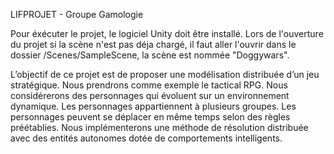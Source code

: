 LIFPROJET - Groupe Gamologie

Pour éxécuter le projet, le logiciel Unity doit être installé. Lors de l'ouverture du projet si la scène n'est pas déja chargé, il faut aller l'ouvrir dans le dossier /Scenes/SampleScene, la scène est nommée "Doggywars".

L’objectif de ce projet est de proposer une modélisation distribuée d’un jeu stratégique. Nous prendrons comme exemple le tactical RPG. Nous considérerons des personnages qui évoluent sur un environnement dynamique. Les personnages appartiennent à plusieurs groupes. Les personnages peuvent se déplacer en même temps selon des règles préétablies. Nous implémenterons une méthode de résolution distribuée avec des entités autonomes dotée de comportements intelligents.